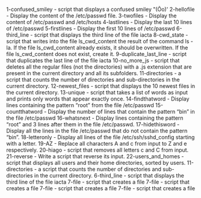 1-confused_smiley - script that displays a confused smiley "(Ôo)'
2-hellofile - Display the content of the /etc/passwd file.
3-twofiles - Display the content of /etc/passwd and /etc/hosts
4-lastlines - Display the last 10 lines of /etc/passwd
5-firstlines - Display the first 10 lines of /etc/passwd
6-third_line - script that displays the third line of the file iacta
8-cwd_state - script that writes into the file ls_cwd_content the result of the command ls -la. If the file ls_cwd_content already exists, it should be overwritten. If the file ls_cwd_content does not exist, create it.
9-duplicate_last_line - script that duplicates the last line of the file iacta
10-no_more_js - script that deletes all the regular files (not the directories) with a .js extension that are present in the current directory and all its subfolders.
11-directories - a script that counts the number of directories and sub-directories in the current directory.
12-newest_files - script that displays the 10 newest files in the current directory.
13-unique - script that takes a list of words as input and prints only words that appear exactly once.
14-findthatword - Display lines containing the pattern “root” from the file /etc/passwd
15-countthatword - Display the number of lines that contain the pattern “bin” in the file /etc/passwd
16-whatsnext - Display lines containing the pattern “root” and 3 lines after them in the file /etc/passwd.
17-hidethisword - Display all the lines in the file /etc/passwd that do not contain the pattern “bin”.
18-letteronly - Display all lines of the file /etc/ssh/sshd_config starting with a letter.
19-AZ - Replace all characters A and c from input to Z and e respectively.
20-hiago - script that removes all letters c and C from input.
21-reverse - Write a script that reverse its input.
22-users_and_homes - script that displays all users and their home directories, sorted by users.
11-directories - a script that counts the number of directories and sub-directories in the current directory.
6-third_line - script that displays the third line of the file iacta
7-file - script that creates a file
7-file - script that creates a file
7-file - script that creates a file
7-file - script that creates a file

